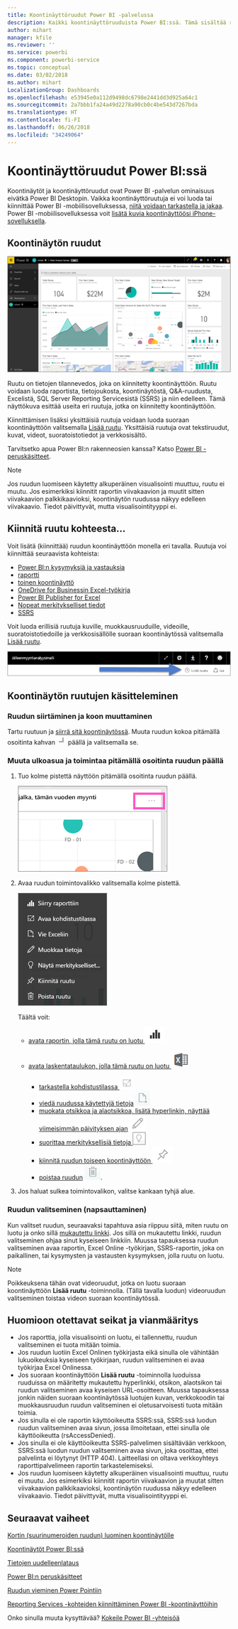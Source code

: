 ```yaml
---
title: Koontinäyttöruudut Power BI -palvelussa
description: Kaikki koontinäyttöruuduista Power BI:ssä. Tämä sisältää ruudut, jotka on luotu SQL Server Reporting Servicesistä (SSRS).
author: mihart
manager: kfile
ms.reviewer: ''
ms.service: powerbi
ms.component: powerbi-service
ms.topic: conceptual
ms.date: 03/02/2018
ms.author: mihart
LocalizationGroup: Dashboards
ms.openlocfilehash: e53945e0a112d9498dc6798e2441dd3d925a64c1
ms.sourcegitcommit: 2a7bbb1fa24a49d2278a90cb0c4be543d7267bda
ms.translationtype: HT
ms.contentlocale: fi-FI
ms.lasthandoff: 06/26/2018
ms.locfileid: "34249064"
---
```

# <a name="dashboard-tiles-in-power-bi"></a>Koontinäyttöruudut Power BI:ssä
Koontinäytöt ja koontinäyttöruudut ovat Power BI -palvelun ominaisuus eivätkä Power BI Desktopin. Vaikka koontinäyttöruutuja ei voi luoda tai kiinnittää Power BI -mobiilisovelluksessa, [niitä voidaan tarkastella ja jakaa](mobile-tiles-in-the-mobile-apps.md). Power BI -mobiilisovelluksessa voit [lisätä kuvia koontinäyttöösi iPhone-sovelluksella](mobile-iphone-app-get-started.md).

## <a name="dashboard-tiles"></a>Koontinäytön ruudut
![Power BI -koontinäyttö](media/service-dashboard-tiles/power-bi-dashboard.png)

Ruutu on tietojen tilannevedos, joka on kiinnitetty koontinäyttöön. Ruutu voidaan luoda raportista, tietojoukosta, koontinäytöstä, Q&A-ruudusta, Excelistä, SQL Server Reporting Servicesistä (SSRS) ja niin edelleen.  Tämä näyttökuva esittää useita eri ruutuja, jotka on kiinnitetty koontinäyttöön.

Kiinnittämisen lisäksi yksittäisiä ruutuja voidaan luoda suoraan koontinäyttöön valitsemalla [Lisää ruutu](service-dashboard-add-widget.md). Yksittäisiä ruutuja ovat tekstiruudut, kuvat, videot, suoratoistotiedot ja verkkosisältö.

Tarvitsetko apua Power BI:n rakenneosien kanssa?  Katso [Power BI - peruskäsitteet](service-basic-concepts.md).

> [!NOTE]
> Jos ruudun luomiseen käytetty alkuperäinen visualisointi muuttuu, ruutu ei muutu.  Jos esimerkiksi kiinnitit raportin viivakaavion ja muutit sitten viivakaavion palkkikaavioksi, koontinäytön ruudussa näkyy edelleen viivakaavio. Tiedot päivittyvät, mutta visualisointityyppi ei.
> 
> 

## <a name="pin-a-tile-from"></a>Kiinnitä ruutu kohteesta...
Voit lisätä (kiinnittää) ruudun koontinäyttöön monella eri tavalla. Ruutuja voi kiinnittää seuraavista kohteista:

* [Power BI:n kysymyksiä ja vastauksia](service-dashboard-pin-tile-from-q-and-a.md)
* [raportti](service-dashboard-pin-tile-from-report.md)
* [toinen koontinäyttö](service-pin-tile-to-another-dashboard.md)
* [OneDrive for Businessin Excel-työkirja](service-dashboard-pin-tile-from-excel.md)
* [Power BI Publisher for Excel](publisher-for-excel.md)
* [Nopeat merkitykselliset tiedot](service-insights.md)
* [SSRS](https://msdn.microsoft.com/library/mt604784.aspx)

Voit luoda erillisiä ruutuja kuville, muokkausruuduille, videoille, suoratoistotiedoille ja verkkosisällölle suoraan koontinäytössä valitsemalla [Lisää ruutu](service-dashboard-add-widget.md).

  ![Lisää ruutu -kuvake](media/service-dashboard-tiles/add_widgetnew.png)

## <a name="interacting-with-tiles-on-a-dashboard"></a>Koontinäytön ruutujen käsitteleminen
### <a name="move-and-resize-a-tile"></a>Ruudun siirtäminen ja koon muuttaminen
Tartu ruutuun ja [siirrä sitä koontinäytössä](service-dashboard-edit-tile.md). Muuta ruudun kokoa pitämällä osoitinta kahvan ![kahva](media/service-dashboard-tiles/resize-handle.jpg) päällä ja valitsemalla se.

### <a name="hover-over-a-tile-to-change-the-appearance-and-behavior"></a>Muuta ulkoasua ja toimintaa pitämällä osoitinta ruudun päällä
1. Tuo kolme pistettä näyttöön pitämällä osoitinta ruudun päällä.
   
    ![ruudun kolme pistettä](media/service-dashboard-tiles/ellipses_new.png)
2. Avaa ruudun toimintovalikko valitsemalla kolme pistettä.
   
    ![kolme pistettä -kuvake](media/service-dashboard-tiles/power-bi-tile-menu.png)
   
    Täältä voit:
   
   * [avata raportin, jolla tämä ruutu on luotu ](service-reports.md) ![raporttikuvake](media/service-dashboard-tiles/chart-icon.jpg)  
   
   * [avata laskentataulukon, jolla tämä ruutu on luotu ](service-reports.md) ![laskentataulukkokuvake](media/service-dashboard-tiles/power-bi-open-worksheet.png)  
     
     * [tarkastella kohdistustilassa ](service-focus-mode.md) ![kohdistuskuvake](media/service-dashboard-tiles/fullscreen-icon.jpg)  
     * [viedä ruudussa käytettyjä tietoja](power-bi-visualization-export-data.md) ![vie tiedot -kuvake](media/service-dashboard-tiles/export-icon.png)
     * [muokata otsikkoa ja alaotsikkoa, lisätä hyperlinkin, näyttää viimeisimmän päivityksen ajan](service-dashboard-edit-tile.md) ![muokkauskuvake](media/service-dashboard-tiles/pencil-icon.jpg)
     * [suorittaa merkityksellisiä tietoja ](service-insights.md) ![merkityksellisiä tietoja -kuvake](media/service-dashboard-tiles/power-bi-insights.png)
     * [kiinnitä ruudun toiseen koontinäyttöön ](service-pin-tile-to-another-dashboard.md) 
        ![Kiinnitä-kuvake](media/service-dashboard-tiles/pin-icon.jpg)
     * [poistaa ruudun](service-dashboard-edit-tile.md)
     ![Poista-kuvake](media/service-dashboard-tiles/trash-icon.png).
3. Jos haluat sulkea toimintovalikon, valitse kankaan tyhjä alue.

### <a name="select-click-a-tile"></a>Ruudun valitseminen (napsauttaminen)
Kun valitset ruudun, seuraavaksi tapahtuva asia riippuu siitä, miten ruutu on luotu ja onko sillä [mukautettu linkki](service-dashboard-edit-tile.md). Jos sillä on mukautettu linkki, ruudun valitseminen ohjaa sinut kyseiseen linkkiin. Muussa tapauksessa ruudun valitseminen avaa raportin, Excel Online -työkirjan, SSRS-raportin, joka on paikallinen, tai kysymysten ja vastausten kysymyksen, jolla ruutu on luotu.

> [!NOTE]
> Poikkeuksena tähän ovat videoruudut, jotka on luotu suoraan koontinäyttöön **Lisää ruutu** -toiminnolla. (Tällä tavalla luodun) videoruudun valitseminen toistaa videon suoraan koontinäytössä.   
> 
> 

## <a name="considerations-and-troubleshooting"></a>Huomioon otettavat seikat ja vianmääritys
* Jos raporttia, jolla visualisointi on luotu, ei tallennettu, ruudun valitseminen ei tuota mitään toimia.
* Jos ruudun luotiin Excel Onlinen työkirjasta eikä sinulla ole vähintään lukuoikeuksia kyseiseen työkirjaan, ruudun valitseminen ei avaa työkirjaa Excel Onlinessa.
* Jos suoraan koontinäyttöön **Lisää ruutu** -toiminnolla luoduissa ruuduissa on määritetty mukautettu hyperlinkki, otsikon, alaotsikon tai ruudun valitseminen avaa kyseisen URL-osoitteen.  Muussa tapauksessa jonkin näiden suoraan koontinäytössä luotujen kuvan, verkkokoodin tai muokkausruudun ruudun valitseminen ei oletusarvoisesti tuota mitään toimia.
* Jos sinulla ei ole raportin käyttöoikeutta SSRS:ssä, SSRS:ssä luodun ruudun valitseminen avaa sivun, jossa ilmoitetaan, ettei sinulla ole käyttöoikeutta (rsAccessDenied).
* Jos sinulla ei ole käyttöoikeutta SSRS-palvelimen sisältävään verkkoon, SSRS:ssä luodun ruudun valitseminen avaa sivun, joka osoittaa, ettei palvelinta ei löytynyt (HTTP 404). Laitteellasi on oltava verkkoyhteys raporttipalvelimeen raportin tarkastelemiseksi.
* Jos ruudun luomiseen käytetty alkuperäinen visualisointi muuttuu, ruutu ei muutu.  Jos esimerkiksi kiinnitit raportin viivakaavion ja muutat sitten viivakaavion palkkikaavioksi, koontinäytön ruudussa näkyy edelleen viivakaavio. Tiedot päivittyvät, mutta visualisointityyppi ei.

## <a name="next-steps"></a>Seuraavat vaiheet
[Kortin (suurinumeroiden ruudun) luominen koontinäytölle](power-bi-visualization-card.md)

[Koontinäytöt Power BI:ssä](service-dashboards.md)  

[Tietojen uudelleenlataus](refresh-data.md)

[Power BI:n peruskäsitteet](service-basic-concepts.md)

[Ruudun vieminen Power Pointiin](http://blogs.msdn.com/b/powerbidev/archive/2015/09/28/integrating-power-bi-tiles-into-office-documents.aspx)

[Reporting Services -kohteiden kiinnittäminen Power BI -koontinäyttöihin](https://msdn.microsoft.com/library/mt604784.aspx)

Onko sinulla muuta kysyttävää? [Kokeile Power BI -yhteisöä](http://community.powerbi.com/)

